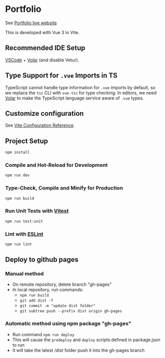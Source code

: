 # Portfolio

See [Portfolio live website](https://lekside1.github.io/portfolio/)

This is developed with Vue 3 in Vite.

## Recommended IDE Setup

[VSCode](https://code.visualstudio.com/) + [Volar](https://marketplace.visualstudio.com/items?itemName=Vue.volar) (and disable Vetur).

## Type Support for `.vue` Imports in TS

TypeScript cannot handle type information for `.vue` imports by default, so we replace the `tsc` CLI with `vue-tsc` for type checking. In editors, we need [Volar](https://marketplace.visualstudio.com/items?itemName=Vue.volar) to make the TypeScript language service aware of `.vue` types.

## Customize configuration

See [Vite Configuration Reference](https://vite.dev/config/).

## Project Setup

```sh
npm install
```

### Compile and Hot-Reload for Development

```sh
npm run dev
```

### Type-Check, Compile and Minify for Production

```sh
npm run build
```

### Run Unit Tests with [Vitest](https://vitest.dev/)

```sh
npm run test:unit
```

### Lint with [ESLint](https://eslint.org/)

```sh
npm run lint
```

## Deploy to github pages
### Manual method
- On remote repository, delete branch "gh-pages"
- In local repository, run commands: 
  - `npm run build`
  - `git add dist -f`
  - `git commit -m "update dist folder"`
  - `git subtree push --prefix dist origin gh-pages`

### Automatic method using npm package "gh-pages"
- Run command `npm run deploy`
- This will cause the `predeploy` and `deploy` scripts defined in package.json to run
- It will take the latest /dist folder push it into the gh-pages branch